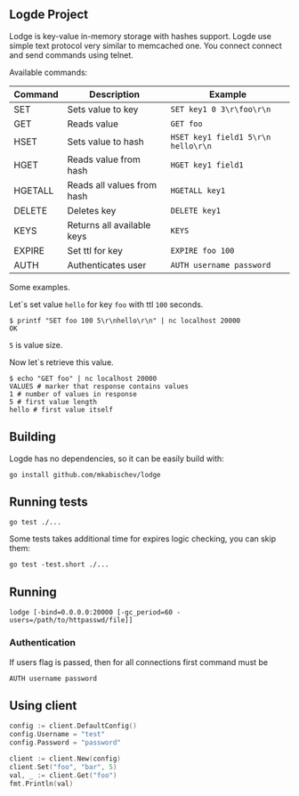 Logde Project
---

Lodge is key-value in-memory storage with hashes support.
Logde use simple text protocol very similar to memcached one. You connect connect and send commands using telnet.

Available commands:

| Command | Description                | Example                                  |
|---------|----------------------------|------------------------------------------|
| SET     | Sets value to key          | ```SET key1 0 3\r\foo\r\n```             |
| GET     | Reads value                | ```GET foo```                            |
| HSET    | Sets value to hash         | ```HSET key1 field1 5\r\n hello\r\n```   |
| HGET    | Reads value from hash      | ```HGET key1 field1```                   |
| HGETALL | Reads all values from hash | ```HGETALL key1```                       |
| DELETE  | Deletes key                | ```DELETE key1```                        |
| KEYS    | Returns all available keys | ```KEYS```                               |
| EXPIRE  | Set ttl for key	           | ```EXPIRE foo 100```                     |
| AUTH    | Authenticates user         | ```AUTH username password```             |



Some examples.

Let\`s set value `hello` for key `foo` with ttl `100` seconds.

```
$ printf "SET foo 100 5\r\nhello\r\n" | nc localhost 20000
OK
```
 `5` is value size.


Now let\`s retrieve this value.
```
$ echo "GET foo" | nc localhost 20000
VALUES # marker that response contains values
1 # number of values in response
5 # first value length
hello # first value itself
```

## Building

Logde has no dependencies, so it can be easily build with:
```
go install github.com/mkabischev/lodge
```

## Running tests

```
go test ./...
```

Some tests takes additional time for expires logic checking, you can skip them:
```
go test -test.short ./...
```

## Running
```
lodge [-bind=0.0.0.0:20000 [-gc_period=60 -users=/path/to/httpasswd/file]]
```

### Authentication

If users flag is passed, then for all connections first command must be
```
AUTH username password
```

## Using client
```go
config := client.DefaultConfig()
config.Username = "test"
config.Password = "password"

client := client.New(config)
client.Set("foo", "bar", 5)
val, _ := client.Get("foo")
fmt.Println(val)
```

